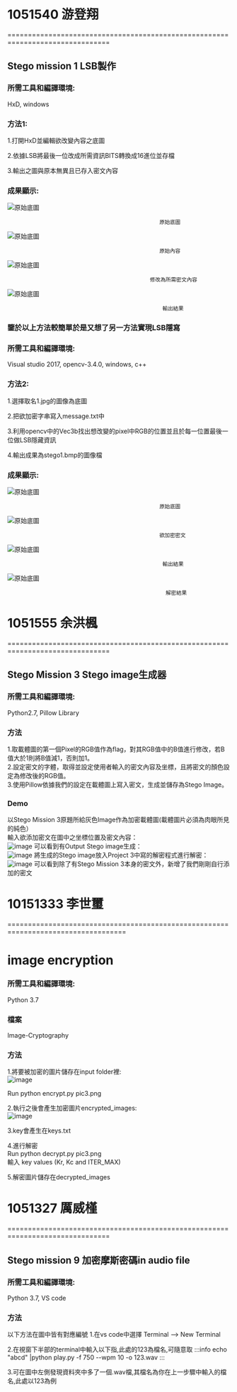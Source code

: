 # 1051540 游登翔 #
===============================================================================
## Stego mission 1 LSB製作 ##


### 所需工具和編譯環境: ###

HxD, windows

### 方法1: ###

1.打開HxD並編輯欲改變內容之底圖

2.依據LSB將最後一位改成所需資訊BITS轉換成16進位並存檔

3.輸出之圖與原本無異且已存入密文內容

### 成果顯示: ###

![原始底圖](https://github.com/cislab-yzu/Project1-5_Open/blob/master/Stego_%20mission_1%201051540/1.bmp "底圖")
                                    
                                                    原始底圖
                                                    
![原始底圖](https://github.com/cislab-yzu/Project1-5_Open/blob/master/Stego_%20mission_1%201051540/TEST1-1.png "底圖內容")

                                                    原始內容

![原始底圖](https://github.com/cislab-yzu/Project1-5_Open/blob/master/Stego_%20mission_1%201051540/TEST1-2.png "修改")

                                                 修改為所需密文內容

![原始底圖](https://github.com/cislab-yzu/Project1-5_Open/blob/master/Stego_%20mission_1%201051540/TEST.bmp "結果")

                                                     輸出結果




### 鑒於以上方法較簡單於是又想了另一方法實現LSB隱寫 ###


### 所需工具和編譯環境: ###

Visual studio 2017, opencv-3.4.0, windows, c++

### 方法2: ###

1.選擇取名1.jpg的圖像為底圖

2.把欲加密字串寫入message.txt中

3.利用opencv中的Vec3b找出想改變的pixel中RGB的位置並且於每一位置最後一位做LSB隱藏資訊

4.輸出成果為stego1.bmp的圖像檔

### 成果顯示: ###

![原始底圖](https://github.com/cislab-yzu/Project1-5_Open/blob/master/Stego_%20mission_1%201051540/1.jpg "底圖")
                                    
                                                    原始底圖
                                                    
![原始底圖](https://github.com/cislab-yzu/Project1-5_Open/blob/master/Stego_%20mission_1%201051540/TEST2-1.png "加密密文")

                                                    欲加密密文

![原始底圖](https://github.com/cislab-yzu/Project1-5_Open/blob/master/Stego_%20mission_1%201051540/stego1.bmp "結果")

                                                     輸出結果

![原始底圖](https://github.com/cislab-yzu/Project1-5_Open/blob/master/Stego_%20mission_1%201051540/TEST2-2.png "解密")

                                                      解密結果

# 1051555 余洪楓 #
===============================================================================
## Stego Mission 3 Stego image生成器 ##


### 所需工具和編譯環境: ###
Python2.7, Pillow Library

### 方法 ###
1.取載體圖的第一個Pixel的RGB值作為flag，對其RGB值中的B值進行修改，若B值大於1則將B值減1，否則加1。</br>
2.設定密文的字體，取得並設定使用者輸入的密文內容及坐標，且將密文的顏色設定為修改後的RGB值。</br>
3.使用Pillow依據我們的設定在載體圖上寫入密文，生成並儲存為Stego Image。</br>

### Demo ###
以Stego Mission 3原題所給灰色Image作為加密載體圖(載體圖片必須為肉眼所見的純色）</br>
輸入欲添加密文在圖中之坐標位置及密文內容：</br>
![image](https://github.com/cislab-yzu/Project1-5_Open/blob/master/StegoMission3_Creator_1051555/p1.png)
可以看到有Output Stego image生成：</br>
![image](https://github.com/cislab-yzu/Project1-5_Open/blob/master/StegoMission3_Creator_1051555/p2.png)
將生成的Stego image放入Project 3中寫的解密程式進行解密：</br>
![image](https://github.com/cislab-yzu/Project1-5_Open/blob/master/StegoMission3_Creator_1051555/p3.png)
可以看到除了有Stego Mission 3本身的密文外，新增了我們剛剛自行添加的密文

# 10151333 李世璽 #
===================================================================================

# image encryption #

### 所需工具和編譯環境: ###
Python 3.7

### 檔案 ###
Image-Cryptography
### 方法 ###

1.將要被加密的圖片儲存在input folder裡:</br>
![image](https://github.com/cislab-yzu/Project1-5_Open/blob/master/input/pig.jpg)</br>

Run python encrypt.py pic3.png


2.執行之後會產生加密圖片encrypted_images:</br>
![image](https://github.com/cislab-yzu/Project1-5_Open/blob/master/pic3.png)


3.key會產生在keys.txt

4.進行解密</br>
  Run python decrypt.py pic3.png</br>
  輸入 key values (Kr, Kc and ITER_MAX)</br>
  
  
5.解密圖片儲存在decrypted_images

# 1051327 厲威槿 #
===============================================================================
## Stego mission 9 加密摩斯密碼in audio file ##

### 所需工具和編譯環境: ###
Python 3.7, VS code

### 方法 ###
以下方法在圖中皆有對應編號
1.在vs code中選擇 Terminal --> New Terminal

2.在視窗下半部的terminal中輸入以下指,此處的123為檔名,可隨意取
:::info
echo "abcd" |python play.py -f 750 --wpm 10 -o 123.wav
:::

3.可在圖中左側發現資料夾中多了一個.wav檔,其檔名為你在上一步驟中輸入的檔名,此處以123為例




